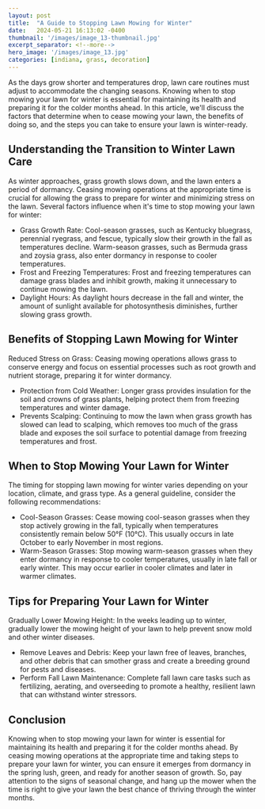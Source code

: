 ```yaml
---
layout: post
title:  "A Guide to Stopping Lawn Mowing for Winter"
date:   2024-05-21 16:13:02 -0400
thumbnail: '/images/image_13-thumbnail.jpg'
excerpt_separator: <!--more-->
hero_image: '/images/image_13.jpg'
categories: [indiana, grass, decoration]
---
```

As the days grow shorter and temperatures drop, lawn care routines must adjust to accommodate the changing seasons. <!--more-->Knowing when to stop mowing your lawn for winter is essential for maintaining its health and preparing it for the colder months ahead. In this article, we'll discuss the factors that determine when to cease mowing your lawn, the benefits of doing so, and the steps you can take to ensure your lawn is winter-ready.

## Understanding the Transition to Winter Lawn Care
As winter approaches, grass growth slows down, and the lawn enters a period of dormancy. Ceasing mowing operations at the appropriate time is crucial for allowing the grass to prepare for winter and minimizing stress on the lawn. Several factors influence when it's time to stop mowing your lawn for winter:
* Grass Growth Rate: Cool-season grasses, such as Kentucky bluegrass, perennial ryegrass, and fescue, typically slow their growth in the fall as temperatures decline. Warm-season grasses, such as Bermuda grass and zoysia grass, also enter dormancy in response to cooler temperatures.
* Frost and Freezing Temperatures: Frost and freezing temperatures can damage grass blades and inhibit growth, making it unnecessary to continue mowing the lawn.
* Daylight Hours: As daylight hours decrease in the fall and winter, the amount of sunlight available for photosynthesis diminishes, further slowing grass growth.

## Benefits of Stopping Lawn Mowing for Winter
Reduced Stress on Grass: Ceasing mowing operations allows grass to conserve energy and focus on essential processes such as root growth and nutrient storage, preparing it for winter dormancy.
* Protection from Cold Weather: Longer grass provides insulation for the soil and crowns of grass plants, helping protect them from freezing temperatures and winter damage.
* Prevents Scalping: Continuing to mow the lawn when grass growth has slowed can lead to scalping, which removes too much of the grass blade and exposes the soil surface to potential damage from freezing temperatures and frost.

## When to Stop Mowing Your Lawn for Winter
The timing for stopping lawn mowing for winter varies depending on your location, climate, and grass type. As a general guideline, consider the following recommendations:
* Cool-Season Grasses: Cease mowing cool-season grasses when they stop actively growing in the fall, typically when temperatures consistently remain below 50°F (10°C). This usually occurs in late October to early November in most regions.
* Warm-Season Grasses: Stop mowing warm-season grasses when they enter dormancy in response to cooler temperatures, usually in late fall or early winter. This may occur earlier in cooler climates and later in warmer climates.

## Tips for Preparing Your Lawn for Winter
Gradually Lower Mowing Height: In the weeks leading up to winter, gradually lower the mowing height of your lawn to help prevent snow mold and other winter diseases.
* Remove Leaves and Debris: Keep your lawn free of leaves, branches, and other debris that can smother grass and create a breeding ground for pests and diseases.
* Perform Fall Lawn Maintenance: Complete fall lawn care tasks such as fertilizing, aerating, and overseeding to promote a healthy, resilient lawn that can withstand winter stressors.

## Conclusion
Knowing when to stop mowing your lawn for winter is essential for maintaining its health and preparing it for the colder months ahead. By ceasing mowing operations at the appropriate time and taking steps to prepare your lawn for winter, you can ensure it emerges from dormancy in the spring lush, green, and ready for another season of growth. So, pay attention to the signs of seasonal change, and hang up the mower when the time is right to give your lawn the best chance of thriving through the winter months.
